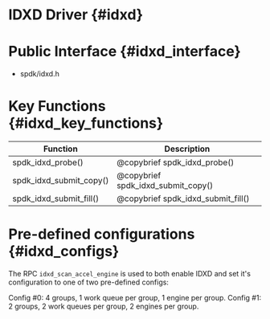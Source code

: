 # IDXD Driver {#idxd}

# Public Interface {#idxd_interface}

- spdk/idxd.h

# Key Functions {#idxd_key_functions}

Function                                | Description
--------------------------------------- | -----------
spdk_idxd_probe()                       | @copybrief spdk_idxd_probe()
spdk_idxd_submit_copy()                 | @copybrief spdk_idxd_submit_copy()
spdk_idxd_submit_fill()                 | @copybrief spdk_idxd_submit_fill()

# Pre-defined configurations {#idxd_configs}

The RPC `idxd_scan_accel_engine` is used to both enable IDXD and set it's
configuration to one of two pre-defined configs:

Config #0: 4 groups, 1 work queue per group, 1 engine per group.
Config #1: 2 groups, 2 work queues per group, 2 engines per group.
